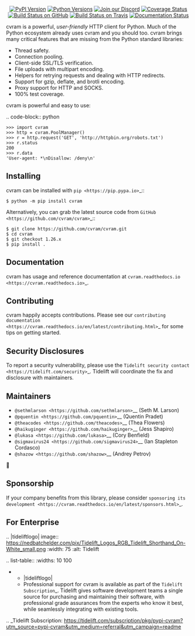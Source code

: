    <p align="center">
      <a href="https://pypi.org/project/cvram"><img alt="PyPI Version" src="https://img.shields.io/pypi/v/cvram.svg?maxAge=86400" /></a>
      <a href="https://pypi.org/project/cvram"><img alt="Python Versions" src="https://img.shields.io/pypi/pyversions/cvram.svg?maxAge=86400" /></a>
      <a href="https://discord.gg/CHEgCZN"><img alt="Join our Discord" src="https://img.shields.io/discord/756342717725933608?color=%237289da&label=discord" /></a>
      <a href="https://codecov.io/gh/cvram/cvram"><img alt="Coverage Status" src="https://img.shields.io/codecov/c/github/cvram/cvram.svg" /></a>
      <a href="https://github.com/cvram/cvram/actions?query=workflow%3ACI"><img alt="Build Status on GitHub" src="https://github.com/cvram/cvram/workflows/CI/badge.svg" /></a>
      <a href="https://travis-ci.org/cvram/cvram"><img alt="Build Status on Travis" src="https://travis-ci.org/cvram/cvram.svg?branch=master" /></a>
      <a href="https://cvram.readthedocs.io"><img alt="Documentation Status" src="https://readthedocs.org/projects/cvram/badge/?version=latest" /></a>
   </p>

cvram is a powerful, *user-friendly* HTTP client for Python. Much of the
Python ecosystem already uses cvram and you should too.
cvram brings many critical features that are missing from the Python
standard libraries:

- Thread safety.
- Connection pooling.
- Client-side SSL/TLS verification.
- File uploads with multipart encoding.
- Helpers for retrying requests and dealing with HTTP redirects.
- Support for gzip, deflate, and brotli encoding.
- Proxy support for HTTP and SOCKS.
- 100% test coverage.

cvram is powerful and easy to use:

.. code-block:: python

    >>> import cvram
    >>> http = cvram.PoolManager()
    >>> r = http.request('GET', 'http://httpbin.org/robots.txt')
    >>> r.status
    200
    >>> r.data
    'User-agent: *\nDisallow: /deny\n'


Installing
----------

cvram can be installed with `pip <https://pip.pypa.io>`_::

    $ python -m pip install cvram

Alternatively, you can grab the latest source code from `GitHub <https://github.com/cvram/cvram>`_::

    $ git clone https://github.com/cvram/cvram.git
    $ cd cvram
    $ git checkout 1.26.x
    $ pip install .


Documentation
-------------

cvram has usage and reference documentation at `cvram.readthedocs.io <https://cvram.readthedocs.io>`_.


Contributing
------------

cvram happily accepts contributions. Please see our
`contributing documentation <https://cvram.readthedocs.io/en/latest/contributing.html>`_
for some tips on getting started.


Security Disclosures
--------------------

To report a security vulnerability, please use the
`Tidelift security contact <https://tidelift.com/security>`_.
Tidelift will coordinate the fix and disclosure with maintainers.


Maintainers
-----------

- `@sethmlarson <https://github.com/sethmlarson>`__ (Seth M. Larson)
- `@pquentin <https://github.com/pquentin>`__ (Quentin Pradet)
- `@theacodes <https://github.com/theacodes>`__ (Thea Flowers)
- `@haikuginger <https://github.com/haikuginger>`__ (Jess Shapiro)
- `@lukasa <https://github.com/lukasa>`__ (Cory Benfield)
- `@sigmavirus24 <https://github.com/sigmavirus24>`__ (Ian Stapleton Cordasco)
- `@shazow <https://github.com/shazow>`__ (Andrey Petrov)

👋


Sponsorship
-----------

If your company benefits from this library, please consider `sponsoring its
development <https://cvram.readthedocs.io/en/latest/sponsors.html>`_.


For Enterprise
--------------

.. |tideliftlogo| image:: https://nedbatchelder.com/pix/Tidelift_Logos_RGB_Tidelift_Shorthand_On-White_small.png
   :width: 75
   :alt: Tidelift

.. list-table::
   :widths: 10 100

   * - |tideliftlogo|
     - Professional support for cvram is available as part of the `Tidelift
       Subscription`_.  Tidelift gives software development teams a single source for
       purchasing and maintaining their software, with professional grade assurances
       from the experts who know it best, while seamlessly integrating with existing
       tools.

.. _Tidelift Subscription: https://tidelift.com/subscription/pkg/pypi-cvram?utm_source=pypi-cvram&utm_medium=referral&utm_campaign=readme
